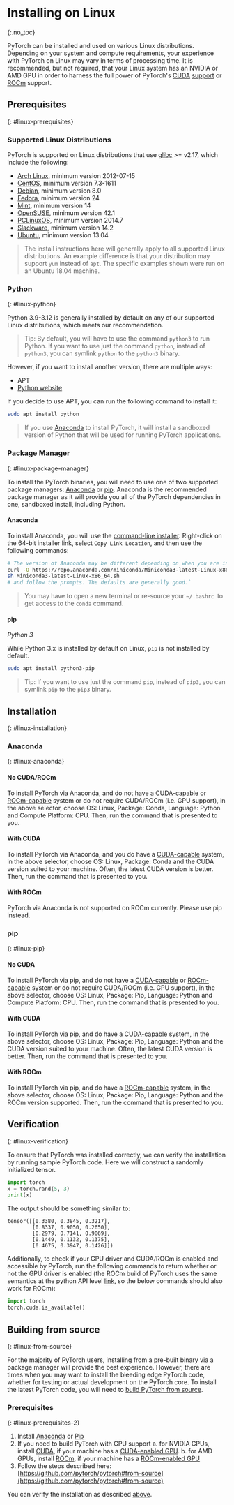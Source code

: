 # Installing on Linux
{:.no_toc}

PyTorch can be installed and used on various Linux distributions. Depending on your system and compute requirements, your experience with PyTorch on Linux may vary in terms of processing time. It is recommended, but not required, that your Linux system has an NVIDIA or AMD GPU in order to harness the full power of PyTorch's [CUDA](https://developer.nvidia.com/cuda-zone) [support](https://pytorch.org/tutorials/beginner/blitz/tensor_tutorial.html?highlight=cuda#cuda-tensors) or [ROCm](https://rocm.docs.amd.com/) support.

## Prerequisites
{: #linux-prerequisites}

### Supported Linux Distributions

PyTorch is supported on Linux distributions that use [glibc](https://www.gnu.org/software/libc/) >= v2.17, which include the following:

* [Arch Linux](https://www.archlinux.org/download/), minimum version 2012-07-15
* [CentOS](https://www.centos.org/download/), minimum version 7.3-1611
* [Debian](https://www.debian.org/distrib/), minimum version 8.0
* [Fedora](https://getfedora.org/), minimum version 24
* [Mint](https://linuxmint.com/download.php), minimum version 14
* [OpenSUSE](https://software.opensuse.org/), minimum version 42.1
* [PCLinuxOS](https://www.pclinuxos.com/), minimum version 2014.7
* [Slackware](http://www.slackware.com/getslack/), minimum version 14.2
* [Ubuntu](https://www.ubuntu.com/download/desktop), minimum version 13.04

> The install instructions here will generally apply to all supported Linux distributions. An example difference is that your distribution may support `yum` instead of `apt`. The specific examples shown were run on an Ubuntu 18.04 machine.

### Python
{: #linux-python}

Python 3.9-3.12 is generally installed by default on any of our supported Linux distributions, which meets our recommendation.

> Tip: By default, you will have to use the command `python3` to run Python. If you want to use just the command `python`, instead of `python3`, you can symlink `python` to the `python3` binary.

However, if you want to install another version, there are multiple ways:

* APT
* [Python website](https://www.python.org/downloads/mac-osx/)

If you decide to use APT, you can run the following command to install it:

```bash
sudo apt install python
```

> If you use [Anaconda](#anaconda) to install PyTorch, it will install a sandboxed version of Python that will be used for running PyTorch applications.

### Package Manager
{: #linux-package-manager}

To install the PyTorch binaries, you will need to use one of two supported package managers: [Anaconda](https://www.anaconda.com/download/#linux) or [pip](https://pypi.org/project/pip/). Anaconda is the recommended package manager as it will provide you all of the PyTorch dependencies in one, sandboxed install, including Python.

#### Anaconda

To install Anaconda, you will use the [command-line installer](https://www.anaconda.com/download/#linux). Right-click on the 64-bit installer link, select `Copy Link Location`, and then use the following commands:

```bash
# The version of Anaconda may be different depending on when you are installing`
curl -O https://repo.anaconda.com/miniconda/Miniconda3-latest-Linux-x86_64.sh
sh Miniconda3-latest-Linux-x86_64.sh
# and follow the prompts. The defaults are generally good.`
```

> You may have to open a new terminal or re-source your `~/.bashrc `to get access to the `conda` command.

#### pip

*Python 3*

While Python 3.x is installed by default on Linux, `pip` is not installed by default.

```bash
sudo apt install python3-pip
```

> Tip: If you want to use just the command  `pip`, instead of `pip3`, you can symlink `pip` to the `pip3` binary.

## Installation
{: #linux-installation}

### Anaconda
{: #linux-anaconda}

#### No CUDA/ROCm

To install PyTorch via Anaconda, and do not have a [CUDA-capable](https://developer.nvidia.com/cuda-zone) or [ROCm-capable](https://rocm.docs.amd.com/) system or do not require CUDA/ROCm (i.e. GPU support), in the above selector, choose OS: Linux, Package: Conda, Language: Python and Compute Platform: CPU.
Then, run the command that is presented to you.

#### With CUDA

To install PyTorch via Anaconda, and you do have a [CUDA-capable](https://developer.nvidia.com/cuda-zone) system, in the above selector, choose OS: Linux, Package: Conda and the CUDA version suited to your machine. Often, the latest CUDA version is better.
Then, run the command that is presented to you.

#### With ROCm

PyTorch via Anaconda is not supported on ROCm currently. Please use pip instead.


### pip
{: #linux-pip}

#### No CUDA

To install PyTorch via pip, and do not have a [CUDA-capable](https://developer.nvidia.com/cuda-zone) or [ROCm-capable](https://rocm.docs.amd.com/) system or do not require CUDA/ROCm (i.e. GPU support), in the above selector, choose OS: Linux, Package: Pip, Language: Python and Compute Platform: CPU.
Then, run the command that is presented to you.

#### With CUDA

To install PyTorch via pip, and do have a [CUDA-capable](https://developer.nvidia.com/cuda-zone) system, in the above selector, choose OS: Linux, Package: Pip, Language: Python and the CUDA version suited to your machine. Often, the latest CUDA version is better.
Then, run the command that is presented to you.

#### With ROCm

To install PyTorch via pip, and do have a [ROCm-capable](https://rocm.docs.amd.com/) system, in the above selector, choose OS: Linux, Package: Pip, Language: Python and the ROCm version supported.
Then, run the command that is presented to you.

## Verification
{: #linux-verification}

To ensure that PyTorch was installed correctly, we can verify the installation by running sample PyTorch code. Here we will construct a randomly initialized tensor.


```python
import torch
x = torch.rand(5, 3)
print(x)
```

The output should be something similar to:

```
tensor([[0.3380, 0.3845, 0.3217],
        [0.8337, 0.9050, 0.2650],
        [0.2979, 0.7141, 0.9069],
        [0.1449, 0.1132, 0.1375],
        [0.4675, 0.3947, 0.1426]])
```

Additionally, to check if your GPU driver and CUDA/ROCm is enabled and accessible by PyTorch, run the following commands to return whether or not the GPU driver is enabled (the ROCm build of PyTorch uses the same semantics at the python API level [link](https://github.com/pytorch/pytorch/blob/master/docs/source/notes/hip.rst#hip-interfaces-reuse-the-cuda-interfaces), so the below commands should also work for ROCm):

```python
import torch
torch.cuda.is_available()
```

## Building from source
{: #linux-from-source}

For the majority of PyTorch users, installing from a pre-built binary via a package manager will provide the best experience. However, there are times when you may want to install the bleeding edge PyTorch code, whether for testing or actual development on the PyTorch core. To install the latest PyTorch code, you will need to [build PyTorch from source](https://github.com/pytorch/pytorch#from-source).

### Prerequisites
{: #linux-prerequisites-2}

1. Install [Anaconda](#anaconda) or [Pip](#pip)
2. If you need to build PyTorch with GPU support
   a. for NVIDIA GPUs, install [CUDA](https://developer.nvidia.com/cuda-downloads), if your machine has a [CUDA-enabled GPU](https://developer.nvidia.com/cuda-gpus).
   b. for AMD GPUs, install [ROCm](https://rocm.docs.amd.com/), if your machine has a [ROCm-enabled GPU](https://rocm.docs.amd.com/)
3. Follow the steps described here: [https://github.com/pytorch/pytorch#from-source](https://github.com/pytorch/pytorch#from-source)

You can verify the installation as described [above](#linux-verification).
